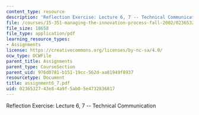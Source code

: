 ```yaml
---
content_type: resource
description: 'Reflection Exercise: Lecture 6, 7 -- Technical Communication'
file: /courses/15-351-managing-the-innovation-process-fall-2002/0236532743e84a9f5ab05e4732836817_assignment6_7.pdf
file_size: 18658
file_type: application/pdf
learning_resource_types:
- Assignments
license: https://creativecommons.org/licenses/by-nc-sa/4.0/
ocw_type: OCWFile
parent_title: Assignments
parent_type: CourseSection
parent_uid: 976d0781-b151-19cc-562d-aa81949f8937
resourcetype: Document
title: assignment6_7.pdf
uid: 02365327-43e8-4a9f-5ab0-5e4732836817
---
```

Reflection Exercise: Lecture 6, 7 -- Technical Communication